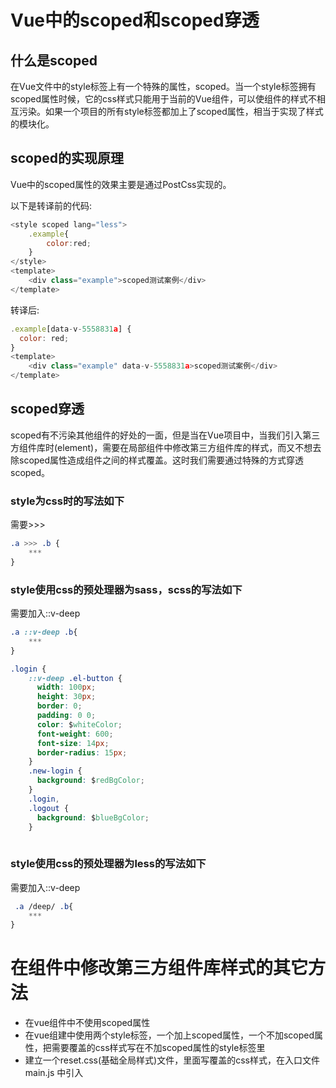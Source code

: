# Vue中的scoped和scoped穿透

## 什么是scoped
在Vue文件中的style标签上有一个特殊的属性，scoped。当一个style标签拥有scoped属性时候，它的css样式只能用于当前的Vue组件，可以使组件的样式不相互污染。如果一个项目的所有style标签都加上了scoped属性，相当于实现了样式的模块化。

## scoped的实现原理

Vue中的scoped属性的效果主要是通过PostCss实现的。

以下是转译前的代码:

```js
<style scoped lang="less">
    .example{
        color:red;
    }
</style>
<template>
    <div class="example">scoped测试案例</div>
</template>
```

转译后:

```js
.example[data-v-5558831a] {
  color: red;
}
<template>
    <div class="example" data-v-5558831a>scoped测试案例</div>
</template>

```

## scoped穿透
scoped有不污染其他组件的好处的一面，但是当在Vue项目中，当我们引入第三方组件库时(element)，需要在局部组件中修改第三方组件库的样式，而又不想去除scoped属性造成组件之间的样式覆盖。这时我们需要通过特殊的方式穿透scoped。

### style为css时的写法如下
需要>>>
```css
.a >>> .b {
    ***
}
```

### style使用css的预处理器为sass，scss的写法如下
需要加入::v-deep

```css
.a ::v-deep .b{
    ***
}

.login {
    ::v-deep .el-button {
      width: 100px;
      height: 30px;
      border: 0;
      padding: 0 0;
      color: $whiteColor;
      font-weight: 600;
      font-size: 14px;
      border-radius: 15px;
    }
    .new-login {
      background: $redBgColor;
    }
    .login,
    .logout {
      background: $blueBgColor;
    }
  
```

### style使用css的预处理器为less的写法如下
需要加入::v-deep

```css
 .a /deep/ .b{
    ***
}
```

# 在组件中修改第三方组件库样式的其它方法
- 在vue组件中不使用scoped属性
- 在vue组建中使用两个style标签，一个加上scoped属性，一个不加scoped属性，把需要覆盖的css样式写在不加scoped属性的style标签里
- 建立一个reset.css(基础全局样式)文件，里面写覆盖的css样式，在入口文件main.js 中引入